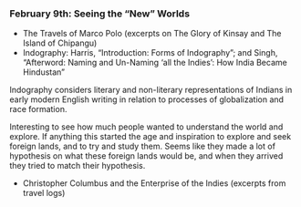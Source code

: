 ### February 9th: Seeing the “New” Worlds

- The Travels of Marco Polo (excerpts on The Glory of Kinsay and The Island of Chipangu)
- Indography: Harris, “Introduction: Forms of Indography”; and  Singh, “Afterword: Naming and Un-Naming ‘all the Indies’: How India Became Hindustan”

Indography considers literary and non-literary representations of Indians in early modern English writing in relation to processes of globalization and race formation.

Interesting to see how much people wanted to understand the world and explore. If anything this started the age and inspiration to explore and seek foreign lands, and to try and study them. Seems like they made a lot of hypothesis on what these foreign lands would be, and when they arrived they tried to match their hypothesis.

- Christopher Columbus and the Enterprise of the Indies (excerpts from travel logs)

